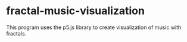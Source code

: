# fractal-music-visualization
This program uses the p5.js library to create visualization of music with fractals.
